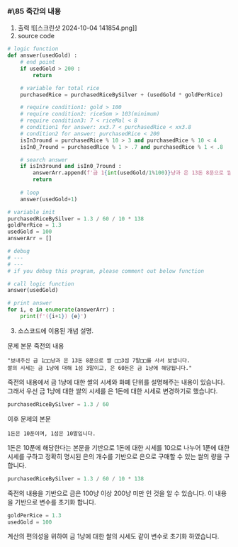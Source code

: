 
### \#\85 죽간의 내용
1. 출력
   ![[스크린샷 2024-10-04 141854.png]]
2. source code
```python
# logic function
def answer(usedGold) :
    # end point
    if usedGold > 200 :
        return

    # variable for total rice
    purchasedRice = purchasedRiceBySilver + (usedGold * goldPerRice)

    # require condition1: gold > 100
    # require condition2: riceSom > 103(minimum)
    # require condition3: 7 < riceMal < 8
    # condition1 for answer: xx3.7 < purchasedRice < xx3.8
    # condition2 for answer: purchasedRice < 200
    isIn3round = purchasedRice % 10 > 3 and purchasedRice % 10 < 4
    isIn0_7round = purchasedRice % 1 > .7 and purchasedRice % 1 < .8

    # search answer
    if isIn3round and isIn0_7round :
        answerArr.append(f'금 1{int(usedGold/1%100)}냥과 은 13돈 8푼으로 쌀 {int(purchasedRice/10)}3섬 7말{int(purchasedRice%.1/.001)}')
        return
        
    # loop
    answer(usedGold+1)

# variable init
purchasedRiceBySilver = 1.3 / 60 / 10 * 138
goldPerRice = 1.3
usedGold = 100
answerArr = []

# debug
# ---
# ---
# if you debug this program, please comment out below function

# call logic function
answer(usedGold)

# print answer
for i, e in enumerate(answerArr) :
    print(f'({i+1}) {e}')
```

3. 소스코드에 이용된 개념 설명.

문제 본문 죽전의 내용

	"보내주신 금 1□□냥과 은 13돈 8푼으로 쌀 □□3섬 7말□□를 사서 보냅니다.
	쌀의 시세는 금 1냥에 대해 1섬 3말이고, 은 60돈은 금 1냥에 해당됩니다."

죽전의 내용에서 금 1냥에 대한 쌀의 시세와 화폐 단위를 설명해주는 내용이 있습니다. 
그래서 우선 금 1냥에 대한 쌀의 시세를 은 1돈에 대한 시세로 변경하기로 했습니다.

   ```python
purchasedRiceBySilver = 1.3 / 60
```

이후 문제의 본문

	1돈은 10푼이며, 1섬은 10말입니다.

1돈은 10푼에 해당한다는 본문을 기반으로 1돈에 대한 시세를 10으로 나누어 1푼에 대한 시세를 구하고 정확히 명시된 은의 개수를 기반으로 은으로 구매할 수 있는 쌀의 량을 구합니다.

```python
purchasedRiceBySilver = 1.3 / 60 / 10 * 138
```

죽전의 내용을 기반으로 금은 100냥 이상 200냥 미만 인 것을 알 수 있습니다.
이 내용을 기반으로 변수를 초기화 합니다.
```python
goldPerRice = 1.3
usedGold = 100
```
계산의 편의성을 위하여 금 1냥에 대한 쌀의 시세도 같이 변수로 초기화 하였습니다.


